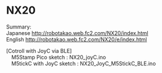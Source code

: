 # NX20

Summary:  
Japanese http://robotakao.web.fc2.com/NX20/index.html  
English http://robotakao.web.fc2.com/NX20/e/index.html

[Cotroll with JoyC via BLE]  
&emsp;M5Stamp Pico sketch : NX20_joyC.ino  
&emsp;M5tickC with JoyC sketch : NX20_JoyC_M5StickC_BLE.ino  
